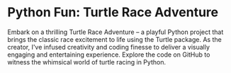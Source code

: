 # Python Fun: Turtle Race Adventure
 Embark on a thrilling Turtle Race Adventure – a playful Python project that brings the classic race excitement to life using the Turtle package. As the creator, I've infused creativity and coding finesse to deliver a visually engaging and entertaining experience. Explore the code on GitHub to witness the whimsical world of turtle racing in Python.
